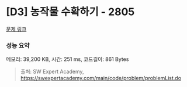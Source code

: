 # [D3] 농작물 수확하기 - 2805 

[문제 링크](https://swexpertacademy.com/main/code/problem/problemDetail.do?contestProbId=AV7GLXqKAWYDFAXB) 

### 성능 요약

메모리: 39,200 KB, 시간: 251 ms, 코드길이: 861 Bytes



> 출처: SW Expert Academy, https://swexpertacademy.com/main/code/problem/problemList.do